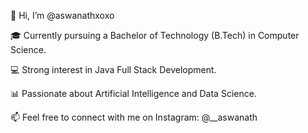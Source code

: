👋 Hi, I’m @aswanathxoxo

🎓 Currently pursuing a Bachelor of Technology (B.Tech) in Computer Science.

💻 Strong interest in Java Full Stack Development.

📊 Passionate about Artificial Intelligence and Data Science.

📫 Feel free to connect with me on Instagram: @__aswanath
